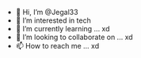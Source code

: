 - 👋 Hi, I’m @Jegal33
- 👀 I’m interested in tech 
- 🌱 I’m currently learning ... xd
- 💞️ I’m looking to collaborate on ... xd
- 📫 How to reach me ... xd

<!---
Jegal33/Jegal33 is a ✨ special ✨ repository because its `README.md` (this file) appears on your GitHub profile.
You can click the Preview link to take a look at your changes.
--->
